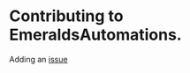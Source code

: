# Contributing to EmeraldsAutomations.  
Adding an [issue](https://github.com/Oblivious-Oblivious/EmeraldsAutomations/issues)
